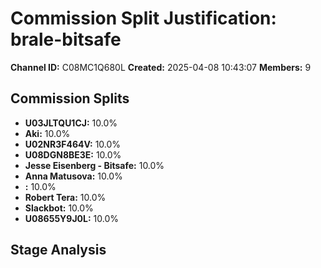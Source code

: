 # Commission Split Justification: brale-bitsafe

**Channel ID:** C08MC1Q680L
**Created:** 2025-04-08 10:43:07
**Members:** 9

## Commission Splits

- **U03JLTQU1CJ:** 10.0%
- **Aki:** 10.0%
- **U02NR3F464V:** 10.0%
- **U08DGN8BE3E:** 10.0%
- **Jesse Eisenberg - Bitsafe:** 10.0%
- **Anna Matusova:** 10.0%
- **:** 10.0%
- **Robert Tera:** 10.0%
- **Slackbot:** 10.0%
- **U08655Y9J0L:** 10.0%

## Stage Analysis

